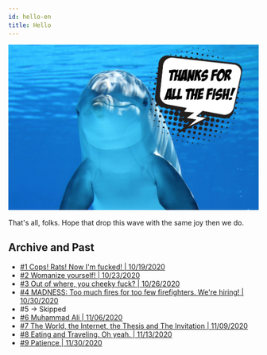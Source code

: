 ```yaml
---
id: hello-en
title: Hello
---
```


![img](../../static/img/dolphin-en.jpg)

That's all, folks. Hope that drop this wave with the same joy then we do.

## Archive and Past

* [#1 Cops! Rats! Now I'm fucked! | 10/19/2020](1-cops-en)
* [#2 Womanize yourself! | 10/23/2020](2-womanize-en)
* [#3 Out of where, you cheeky fuck? | 10/26/2020](3-out-where)
* [#4 MADNESS: Too much fires for too few firefighters. We're hiring! | 10/30/2020](4-madness-en)
* #5 -> Skipped
* [#6 Muhammad Ali | 11/06/2020](6-ali-en)
* [#7 The World, the Internet, the Thesis and The Invitation | 11/09/2020](7-invitation-en)
* [#8 Eating and Traveling. Oh yeah. | 11/13/2020](8-eating-traveling-en)
* [#9 Patience | 11/30/2020](9-patience-en)
